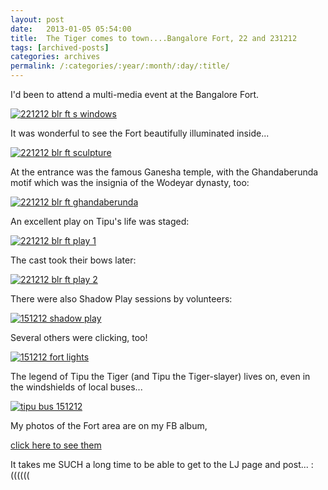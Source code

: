 ```yaml
---
layout: post
date:	2013-01-05 05:54:00
title:  The Tiger comes to town....Bangalore Fort, 22 and 231212
tags: [archived-posts]
categories: archives
permalink: /:categories/:year/:month/:day/:title/
---
```

I'd been to attend a multi-media event at the Bangalore Fort.

<a href="http://s1264.photobucket.com/albums/jj483/mnypx/?action=view&amp;current=DSC07150.jpg" target="_blank"><img src="http://i1264.photobucket.com/albums/jj483/mnypx/DSC07150.jpg" border="0" alt="221212 blr ft s windows"></a>

It was wonderful to see the Fort beautifully illuminated inside...

<a href="http://s1264.photobucket.com/albums/jj483/mnypx/?action=view&amp;current=DSC07088.jpg" target="_blank"><img src="http://i1264.photobucket.com/albums/jj483/mnypx/DSC07088.jpg" border="0" alt="221212 blr ft sculpture"></a>

At the entrance was the famous Ganesha temple, with the Ghandaberunda motif which was the insignia of the Wodeyar dynasty, too:

<a href="http://s1264.photobucket.com/albums/jj483/mnypx/?action=view&amp;current=DSC07147.jpg" target="_blank"><img src="http://i1264.photobucket.com/albums/jj483/mnypx/DSC07147.jpg" border="0" alt="221212 blr ft  ghandaberunda"></a>

An excellent play on Tipu's life was staged:

<a href="http://s1264.photobucket.com/albums/jj483/mnypx/?action=view&amp;current=DSC07121.jpg" target="_blank"><img src="http://i1264.photobucket.com/albums/jj483/mnypx/DSC07121.jpg" border="0" alt="221212 blr ft  play 1"></a>

The cast took their bows later:

<a href="http://s1264.photobucket.com/albums/jj483/mnypx/?action=view&amp;current=DSC07136.jpg" target="_blank"><img src="http://i1264.photobucket.com/albums/jj483/mnypx/DSC07136.jpg" border="0" alt="221212 blr ft  play 2"></a>

There were also Shadow Play sessions by volunteers:

<a href="http://s1264.photobucket.com/albums/jj483/mnypx/?action=view&amp;current=DSC07336.jpg" target="_blank"><img src="http://i1264.photobucket.com/albums/jj483/mnypx/DSC07336.jpg" border="0" alt="151212  shadow play"></a>


Several others were clicking, too!

<a href="http://s1264.photobucket.com/albums/jj483/mnypx/?action=view&amp;current=DSC07456.jpg" target="_blank"><img src="http://i1264.photobucket.com/albums/jj483/mnypx/DSC07456.jpg" border="0" alt="151212 fort lights"></a>

The legend of Tipu the Tiger (and Tipu the Tiger-slayer) lives on, even in the windshields of local buses...

<a href="http://s1264.photobucket.com/albums/jj483/mnypx/?action=view&amp;current=DSC07298.jpg" target="_blank"><img src="http://i1264.photobucket.com/albums/jj483/mnypx/DSC07298.jpg" border="0" alt="tipu bus  151212"></a>

My photos of the Fort area are on my FB album,

<a href="https://www.facebook.com/media/set/?set=a.10151216160488878.471919.587058877&type=3"> click here to see them </a>

It takes me SUCH a long time to be able to get to the LJ page and post... :((((((
